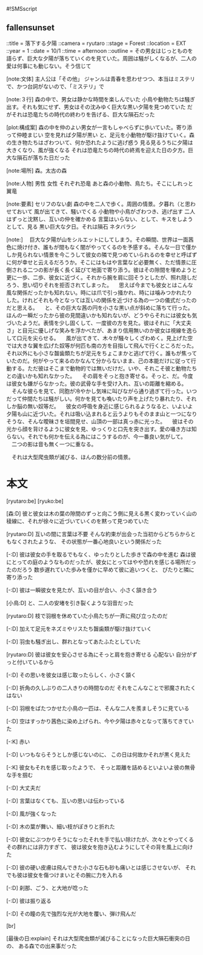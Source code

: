 #!SMSscript

## fallensunset

::title = 落下する夕陽
::camera = ryutaro
::stage = Forest
::location = EXT
::year = 1
::date = 10/1
::time = afternoon
::outline = その男女はじっとものを語らず、巨大な夕陽が落ちていくのを見ていた。周囲は騒がしくなるが、二人の愛は何事にも動じない。そう信じて

[note:文体]
主人公は「その他」
ジャンルは青春を思わせつつ、本当はミステリで、かつ台詞がないので、「ミステリ」で

[note:３行]
森の中で、男女は静かな時間を楽しんでいた
小鳥や動物たちは騒ぎ出す。それも気にせず、男女はその沈みゆく巨大な黒い夕陽を見つめていた
だがそれは恐竜たちの時代の終わりを告げる、巨大な隕石だった

[plot:構成案]
森の中を仲のよい男女が一言もしゃべらずに歩いていた。寄り添って仲睦まじい
空を見れば夕陽が黒い
と、足元を小動物が駆け抜けていく。森の生き物たちはざわついて、何か恐れたように逃げ惑う
見る見るうちに夕陽は大きくなり、風が強くなる
それは恐竜たちの時代の終焉を迎えた日の夕方。巨大な隕石が落ちた日だった

[note:場所]
森。太古の森

[note:人物]
男性
女性
それぞれ恐竜
あと森の小動物、鳥たち。そこにしれっと翼竜

[note:要素]
セリフのない劇
森の中を二人で歩く。周囲の情景。夕暮れ（と思わせておいて
風が出てきて、騒いでくる
小動物や小鳥がざわつき、逃げ出す
二人はずっと沈黙し、互いの仲を確かめる
言葉はいらない、として、キスをしようとして、見る
黒い巨大な夕日。それは隕石
ネタバラシ

[note:]
　巨大な夕陽が山をシルエットにしてしまう。その瞬間、世界は一面茜色に焼け付き、誰もが間もなく闇がやってくるのを予感する。そんな一日で僅かしか見られない情景を今こうして彼女の隣で見つめていられるのを幸せと呼ばずに何が幸せと云えるだろうか。そこにはもはや言葉など必要無く、ただ情景に圧倒される二つの影が長く長く延びて地面で寄り添う。彼はその隙間を埋めようと更に一歩、二歩、彼女に近づく。それから腕を肩に回そうとしたが、照れ隠しだろう、思い切りそれを拒否されてしまった。
　思えば今までも彼女とはこんな風な関係だったかも知れない。時には爪で引っ掻かれ、時には噛みつかれたりした。けれどそれも今となっては互いの関係を近づける為の一つの儀式だったのだと思える。
　と、その巨大な茜の円を小さな黒い点が斜めに落ちて行った。ほんの一瞬だったから彼の見間違いかも知れないが、どうやらそれには彼女も気づいたようだ。表情を少し固くして、一度彼の方を見た。彼はそれに「大丈夫さ」と目元に優しげな笑みを浮かべたが、あまり信用無いのか彼女は視線を逸らして口元を尖らせる。
　風が出てきて、木々が騒々しくざわめく。見上げた空では大きな翼を広げた奴等が何匹も南の方を目指して飛んで行くところだった。それ以外にも小さな齧歯類たちが足元をちょこまかと逃げて行く。誰もが焦っていたのだ。何がやって来るのかなんて分からないまま、己の本能だけに従って行動する。ただ彼はそこまで動物的では無いだけだ。いや、それこそ彼と動物たちとの違いかも知れなかった。
　その肩をそっと抱き寄せる。そっと、だ。今度は彼女も嫌がらなかった。彼の武骨な手を受け入れ、互いの距離を縮める。
　そんな彼らを見て、同胞が冷やかし気味に叫びながら通り過ぎて行った。いつだって仲間たちは騒がしい。何かを見ても喚いたり声を上げたり暴れたり、それしか脳の無い奴等だ。
　彼女の呼吸を身近に感じられるようなると、いよいよ夕陽も山に近づいた。それは吸い込まれると云うよりもそのまま山と一つになりそうな、そんな曖昧さを垣間見せ、山頂の一部は真っ赤に光った。
　彼はその光から顔を背けるように彼女を見、ゆっくりと口先を突き出す。愛の囁き方は知らない。それでも何かを伝える為にはこうするのが、今一番良い気がして。
　二つの影は音も無く一つに重なる。

　それは大型爬虫類が滅びる、ほんの数分前の情景。

# 本文

[ryutaro:be]
[ryuko:be]

[森:D]
彼と彼女は木の葉の隙間のずっと向こう側に見える黒く変わっていく山の稜線に、それが徐々に近づいていくのを黙って見つめていた

[ryutaro:D]
互いの間に言葉は不要
そんな約束が出会った当初からどちらからともなくされたような、
その状態が一番心地良いという関係だった

[-:D]
彼は彼女の手を取るでもなく、ゆったりとした歩きで森の中を進む
森は彼にとっての庭のようなものだったが、彼女にとってはやや恐れを感じる場所だったのだろう
数歩遅れていた歩みを僅かに早めて彼に追いつくと、
ぴたりと隣に寄り添った

[-:D]
彼は一瞬彼女を見たが、互いの目が合い、小さく頷き合う

[小鳥:D]
と、二人の安堵を引き裂くような羽音だった

[ryutaro:D]
枝で羽根を休めていた小鳥たちが一斉に飛び立ったのだ

[-:D]
加えて足元をネズミやリスたち齧歯類が駆け抜けていく

[-:D]
羽虫も騒ぎ出し、群れとなってあたふたとしていた

[ryutaro:D]
彼は彼女を安心させる為にそっと肩を抱き寄せる
心配ない
自分がずっと付いているから

[-:D]
その思いを彼女は感じ取ったらしく、小さく頷く

[-:D]
折角の久しぶりの二人きりの時間なのだ
それをこんなことで邪魔されたくはない

[-:D]
羽根をばたつかせた小鳥の一匹は、そんな二人を羨ましそうに見ている

[-:D]
空はすっかり茜色に染め上げられ、今や夕陽は赤々となって落ちてきていた

[-:K]
赤い

[-:D]
いつもならそうとしか感じないのに、
この日は何故かそれが黒く見えた

[-:K]
彼女もそれを感じ取ったようで、
そっと距離を詰めるといよいよ彼の無骨な手を掴む

[-:D]
大丈夫だ

[-:D]
言葉はなくても、互いの思いは伝わっている

[-:D]
風が強くなった

[-:D]
木の葉が舞い、細い枝がぽきりと折れた

[-:D]
彼女にぶつかりそうになったそれを手で払い除けたが、次々とやってくるその群れには非力すぎて、
彼は彼女を抱き込むようにしてその背を風上に向けた

[-:D]
彼の硬い皮膚は飛んできた小さな石も砂も痛いとは感じさせないが、
それでも彼は彼女を傷つけまいとその腕に力を入れる

[-:D]
刹那、ごう、と大地が唸った

[-:D]
彼は振り返る

[-:D]
その瞳の先で強烈な光が大地を覆い、弾け飛んだ

[br]


[最後の日:explain]
それは大型爬虫類が滅びることになった巨大隕石衝突の日の、
ある森での出来事だった
